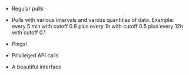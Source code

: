 * Regular pulls
* Pulls with various intervals and varous quantities of data.
  Example: every 5 min with cutoff 0.8
      plus every 1h with cutoff 0.5
      plus every 12h with cutoff 0.1

* Pings!

* Privileged API calls

* A beautiful interface
